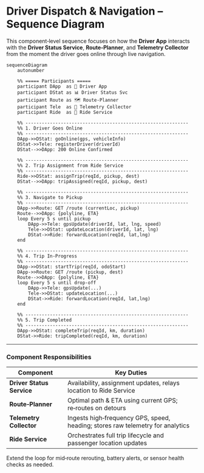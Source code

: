
# Driver Dispatch & Navigation – Sequence Diagram

This component‑level sequence focuses on how the **Driver App** interacts with the **Driver Status Service**, **Route‑Planner**, and **Telemetry Collector** from the moment the driver goes online through live navigation.

```mermaid
sequenceDiagram
    autonumber

    %% ===== Participants =====
    participant DApp  as 🚗 Driver App
    participant DStat as 📊 Driver Status Svc
    participant Route as 🗺️ Route‑Planner
    participant Tele  as 📡 Telemetry Collector
    participant Ride  as 🚕 Ride Service

    %% ------------------------------------------------------------
    %% 1. Driver Goes Online
    %% ------------------------------------------------------------
    DApp->>DStat: goOnline(gps, vehicleInfo)
    DStat->>Tele: registerDriver(driverId)
    DStat-->>DApp: 200 Online Confirmed

    %% ------------------------------------------------------------
    %% 2. Trip Assignment from Ride Service
    %% ------------------------------------------------------------
    Ride->>DStat: assignTrip(reqId, pickup, dest)
    DStat-->>DApp: tripAssigned(reqId, pickup, dest)

    %% ------------------------------------------------------------
    %% 3. Navigate to Pickup
    %% ------------------------------------------------------------
    DApp->>Route: GET /route (currentLoc, pickup)
    Route-->>DApp: {polyline, ETA}
    loop Every 5 s until pickup
        DApp->>Tele: gpsUpdate(driverId, lat, lng, speed)
        Tele->>DStat: updateLocation(driverId, lat, lng)
        DStat->>Ride: forwardLocation(reqId, lat,lng)
    end

    %% ------------------------------------------------------------
    %% 4. Trip In‑Progress
    %% ------------------------------------------------------------
    DApp->>DStat: startTrip(reqId, odoStart)
    DApp->>Route: GET /route (pickup, dest)
    Route-->>DApp: {polyline, ETA}
    loop Every 5 s until drop‑off
        DApp->>Tele: gpsUpdate(...)
        Tele->>DStat: updateLocation(...)
        DStat->>Ride: forwardLocation(reqId, lat,lng)
    end

    %% ------------------------------------------------------------
    %% 5. Trip Completed
    %% ------------------------------------------------------------
    DApp->>DStat: completeTrip(reqId, km, duration)
    DStat->>Ride: tripCompleted(reqId, km, duration)
```

---

### Component Responsibilities

| Component | Key Duties |
|-----------|------------|
| **Driver Status Service** | Availability, assignment updates, relays location to Ride Service |
| **Route‑Planner** | Optimal path & ETA using current GPS; re‑routes on detours |
| **Telemetry Collector** | Ingests high‑frequency GPS, speed, heading; stores raw telemetry for analytics |
| **Ride Service** | Orchestrates full trip lifecycle and passenger location updates |

Extend the loop for mid‑route rerouting, battery alerts, or sensor health checks as needed.
